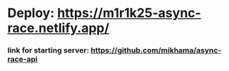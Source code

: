 # Deploy: https://m1r1k25-async-race.netlify.app/

### link for starting server: https://github.com/mikhama/async-race-api
